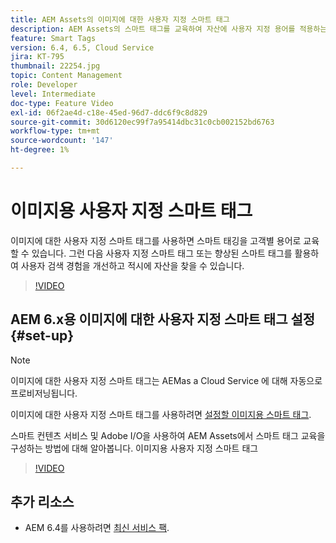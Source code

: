 ```yaml
---
title: AEM Assets의 이미지에 대한 사용자 지정 스마트 태그
description: AEM Assets의 스마트 태그를 교육하여 자산에 사용자 지정 용어를 적용하는 방법에 대해 알아봅니다.
feature: Smart Tags
version: 6.4, 6.5, Cloud Service
jira: KT-795
thumbnail: 22254.jpg
topic: Content Management
role: Developer
level: Intermediate
doc-type: Feature Video
exl-id: 06f2ae4d-c18e-45ed-96d7-ddc6f9c8d829
source-git-commit: 30d6120ec99f7a95414dbc31c0cb002152bd6763
workflow-type: tm+mt
source-wordcount: '147'
ht-degree: 1%

---
```


# 이미지용 사용자 지정 스마트 태그

이미지에 대한 사용자 지정 스마트 태그를 사용하면 스마트 태깅을 고객별 용어로 교육할 수 있습니다.
그런 다음 사용자 지정 스마트 태그 또는 향상된 스마트 태그를 활용하여 사용자 검색 경험을 개선하고 적시에 자산을 찾을 수 있습니다.

>[!VIDEO](https://video.tv.adobe.com/v/22254?quality=12&learn=on)

## AEM 6.x용 이미지에 대한 사용자 지정 스마트 태그 설정{#set-up}

>[!NOTE]
> 이미지에 대한 사용자 지정 스마트 태그는 AEMas a Cloud Service 에 대해 자동으로 프로비저닝됩니다.

이미지에 대한 사용자 지정 스마트 태그를 사용하려면 [설정할 이미지용 스마트 태그](./image-smart-tags.md#set-up).

스마트 컨텐츠 서비스 및 Adobe I/O을 사용하여 AEM Assets에서 스마트 태그 교육을 구성하는 방법에 대해 알아봅니다. 이미지용 사용자 지정 스마트 태그

>[!VIDEO](https://video.tv.adobe.com/v/23405?quality=12&learn=on)

## 추가 리소스

* AEM 6.4를 사용하려면 [최신 서비스 팩](https://experienceleague.adobe.com/docs/experience-manager-release-information/aem-release-updates/aem-releases-updates.html#aem-64).
